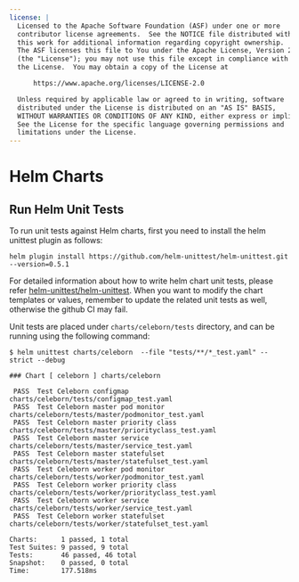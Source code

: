 ```yaml
---
license: |
  Licensed to the Apache Software Foundation (ASF) under one or more
  contributor license agreements.  See the NOTICE file distributed with
  this work for additional information regarding copyright ownership.
  The ASF licenses this file to You under the Apache License, Version 2.0
  (the "License"); you may not use this file except in compliance with
  the License.  You may obtain a copy of the License at

      https://www.apache.org/licenses/LICENSE-2.0

  Unless required by applicable law or agreed to in writing, software
  distributed under the License is distributed on an "AS IS" BASIS,
  WITHOUT WARRANTIES OR CONDITIONS OF ANY KIND, either express or implied.
  See the License for the specific language governing permissions and
  limitations under the License.
---
```


# Helm Charts

## Run Helm Unit Tests

To run unit tests against Helm charts, first you need to install the helm unittest plugin as follows:

```shell
helm plugin install https://github.com/helm-unittest/helm-unittest.git --version=0.5.1
```

For detailed information about how to write helm chart unit tests, please refer [helm-unittest/helm-unittest](https://github.com/helm-unittest/helm-unittest). When you want to modify the chart templates or values, remember to update the related unit tests as well, otherwise the github CI may fail.

Unit tests are placed under `charts/celeborn/tests` directory, and can be running using the following command:

```shell
$ helm unittest charts/celeborn  --file "tests/**/*_test.yaml" --strict --debug

### Chart [ celeborn ] charts/celeborn

 PASS  Test Celeborn configmap  charts/celeborn/tests/configmap_test.yaml
 PASS  Test Celeborn master pod monitor charts/celeborn/tests/master/podmonitor_test.yaml
 PASS  Test Celeborn master priority class      charts/celeborn/tests/master/priorityclass_test.yaml
 PASS  Test Celeborn master service     charts/celeborn/tests/master/service_test.yaml
 PASS  Test Celeborn master statefulset charts/celeborn/tests/master/statefulset_test.yaml
 PASS  Test Celeborn worker pod monitor charts/celeborn/tests/worker/podmonitor_test.yaml
 PASS  Test Celeborn worker priority class      charts/celeborn/tests/worker/priorityclass_test.yaml
 PASS  Test Celeborn worker service     charts/celeborn/tests/worker/service_test.yaml
 PASS  Test Celeborn worker statefulset charts/celeborn/tests/worker/statefulset_test.yaml

Charts:      1 passed, 1 total
Test Suites: 9 passed, 9 total
Tests:       46 passed, 46 total
Snapshot:    0 passed, 0 total
Time:        177.518ms
```
